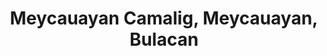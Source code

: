 ---
title: Meycauayan Camalig, Meycauayan, Bulacan
url: /meycauayan-camalig-meycauayan-bulacan/
latitude: 14.771
longitude: 121.007
---